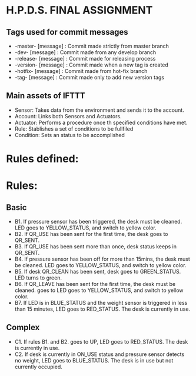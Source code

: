 # H.P.D.S. FINAL ASSIGNMENT

## Tags used for commit messages

* -master- [message] : Commit made strictly from master branch
* -dev- [message] : Commit made from any develop branch
* -release- [message] : Commit made for releasing process
* -version- [message] : Commit made when a new tag is created
* -hotfix- [message] : Commit made from hot-fix branch
* -tag- [message] : Commit made only to add new version tags

## Main assets of IFTTT
* Sensor: Takes data from the environment and sends it to the account.
* Account: Links both Sensors and Actuators. 
* Actuator: Performs a procedure once th specified conditions have met.
* Rule: Stablishes a set of conditions to be fullfiled
* Condition: Sets an status to be accomplished

# Rules defined:

# Rules:

## Basic
* B1. If pressure sensor has been triggered, the desk must be cleaned. LED goes to YELLOW_STATUS, and switch to yellow color.
* B2. If QR_USE has been sent for the first time, the desk goes to QR_SENT.
* B3. If QR_USE has been sent more than once, desk status keeps in QR_SENT.
* B4. If pressure sensor has been off for more than 15mins, the desk must be cleaned. LED goes to YELLOW_STATUS, and switch to yellow color.
* B5. If desk QR_CLEAN has been sent, desk goes to GREEN_STATUS. LED turns to green.
* B6. If QR_LEAVE has been sent for the first time, the desk must be cleaned. goes to LED goes to YELLOW_STATUS, and switch to yellow color.
* B7. If LED is in BLUE_STATUS and the weight sensor is triggered in less than 15 minutes, LED goes to RED_STATUS. The desk is currently in use.

## Complex 
* C1. If rules B1. and B2. goes to UP, LED goes to RED_STATUS. The desk is currently in use.
* C2. If desk is currently in ON_USE status and pressure sensor detects no weight, LED goes to BLUE_STATUS. The desk is in use but not currently occupied.
